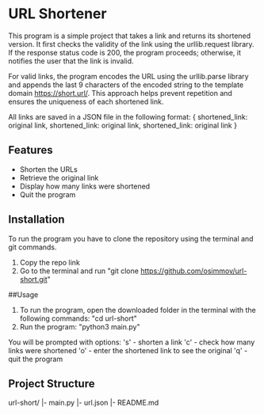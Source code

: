 # URL Shortener

This program is a simple project that takes a link and returns its shortened version.
It first checks the validity of the link using the urllib.request library. If the response status code is 200, the program proceeds; otherwise, it notifies the user that the link is invalid.

For valid links, the program encodes the URL using the urllib.parse library and appends the last 9 characters of the encoded string to the template domain https://short.url/. This approach helps prevent repetition and ensures the uniqueness of each shortened link.

All links are saved in a JSON file in the following format:
{
    shortened_link: original link,
    shortened_link: original link,
    shortened_link: original link
}


## Features
- Shorten the URLs
- Retrieve the original link
- Display how many links were shortened
- Quit the program

## Installation
To run the program you have to clone the repository using the terminal and git commands.
1. Copy the repo link
2. Go to the terminal and run "git clone https://github.com/osimmov/url-short.git"

##Usage
1. To run the program, open the downloaded folder in the terminal with the following commands: "cd url-short"
2. Run the program: "python3 main.py"

You will be prompted with options:
's' - shorten a link
'c' - check how many links were shortened
'o' - enter the shortened link to see the original
'q' - quit the program

## Project Structure
url-short/
|- main.py
|- url.json
|- README.md



